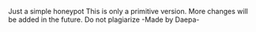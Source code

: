 Just a simple honeypot
This is only a primitive version. More changes will be added in the future.
Do not plagiarize
-Made by Daepa-
